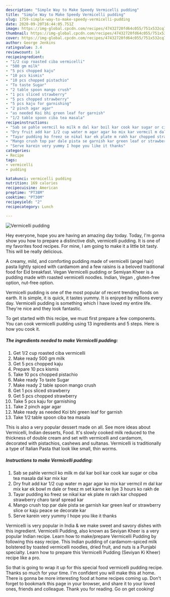 ```yaml
---
description: "Simple Way to Make Speedy Vermicelli pudding"
title: "Simple Way to Make Speedy Vermicelli pudding"
slug: 1759-simple-way-to-make-speedy-vermicelli-pudding
date: 2020-09-20T16:44:05.751Z
image: https://img-global.cpcdn.com/recipes/47432720fd64c055/751x532cq70/vermicelli-pudding-recipe-main-photo.jpg
thumbnail: https://img-global.cpcdn.com/recipes/47432720fd64c055/751x532cq70/vermicelli-pudding-recipe-main-photo.jpg
cover: https://img-global.cpcdn.com/recipes/47432720fd64c055/751x532cq70/vermicelli-pudding-recipe-main-photo.jpg
author: George Jenkins
ratingvalue: 3.4
reviewcount: 14
recipeingredient:
- "1/2 cup roasted ciba vermicelli"
- "500 gm milk"
- "5 pcs chopped kaju"
- "10 pcs kismis"
- "10 pcs chopped pistachio"
- "To taste Sugar"
- "2 table spoon mango crush"
- "1 pcs sliced strawberry"
- "5 pcs chopped strawberry"
- "5 pcs kaju for garnishing"
- "2 pinch agar agar"
- "as needed Koi bhi green leaf for garnish"
- "1/2 table spoon ciba tea masala"
recipeinstructions:
- "Sab se pahle vermcil ko milk m dal kar boil kar cook kar sugar or ciba tea masala dal kar mix kar"
- "Dry fruit add kar 1/2 cup water m agar agar ko mix kar vermcil m dal kar mix kar ek bowl m dale or freez m set karne ke liye 3 hours ko rakh de"
- "Tayar pudding ko freez se nikal kar ek plate m rakh kar chopped strawberry charo taraf spread kar"
- "Mango crush top par dale pista se garnish kar green leaf or strawberry slice or kaju peace se decorate kar"
- "Serve karein very yummy I hope you like it thanks"
categories:
- Recipe
tags:
- vermicelli
- pudding

katakunci: vermicelli pudding 
nutrition: 169 calories
recipecuisine: American
preptime: "PT38M"
cooktime: "PT30M"
recipeyield: "2"
recipecategory: Lunch

---
```



![Vermicelli pudding](https://img-global.cpcdn.com/recipes/47432720fd64c055/751x532cq70/vermicelli-pudding-recipe-main-photo.jpg)

Hey everyone, hope you are having an amazing day today. Today, I'm gonna show you how to prepare a distinctive dish, vermicelli pudding. It is one of my favorites food recipes. For mine, I am going to make it a little bit tasty. This will be really delicious.

A creamy, mild, and comforting pudding made of vermicelli (angel hair) pasta lightly spiced with cardamom and a few raisins is a beloved traditional food for Eid breakfast. Vegan Vermicelli pudding or Semiyan Kheer is a pudding made with roasted vermicelli noodles. Indian, Vegan , gluten-free option, nut-free option.

Vermicelli pudding is one of the most popular of recent trending foods on earth. It is simple, it is quick, it tastes yummy. It is enjoyed by millions every day. Vermicelli pudding is something which I have loved my entire life. They're nice and they look fantastic.


To get started with this recipe, we must first prepare a few components. You can cook vermicelli pudding using 13 ingredients and 5 steps. Here is how you cook it.

<!--inarticleads1-->

##### The ingredients needed to make Vermicelli pudding:

1. Get 1/2 cup roasted ciba vermicelli
1. Make ready 500 gm milk
1. Get 5 pcs chopped kaju
1. Prepare 10 pcs kismis
1. Take 10 pcs chopped pistachio
1. Make ready To taste Sugar
1. Make ready 2 table spoon mango crush
1. Get 1 pcs sliced strawberry
1. Get 5 pcs chopped strawberry
1. Take 5 pcs kaju for garnishing
1. Take 2 pinch agar agar
1. Make ready as needed Koi bhi green leaf for garnish
1. Take 1/2 table spoon ciba tea masala


This is also a very popular dessert made on all. See more ideas about Vermicelli, Indian desserts, Food. It&#39;s slowly cooked milk reduced to the thickness of double cream and set with vermicelli and cardamom, decorated with pistachios, cashews and sultanas. Vermicelli is traditionally a type of Italian Pasta that look like small, thin worms. 

<!--inarticleads2-->

##### Instructions to make Vermicelli pudding:

1. Sab se pahle vermcil ko milk m dal kar boil kar cook kar sugar or ciba tea masala dal kar mix kar
1. Dry fruit add kar 1/2 cup water m agar agar ko mix kar vermcil m dal kar mix kar ek bowl m dale or freez m set karne ke liye 3 hours ko rakh de
1. Tayar pudding ko freez se nikal kar ek plate m rakh kar chopped strawberry charo taraf spread kar
1. Mango crush top par dale pista se garnish kar green leaf or strawberry slice or kaju peace se decorate kar
1. Serve karein very yummy I hope you like it thanks


Vermicelli is very popular in India &amp; we make sweet and savory dishes with this ingredient. Vermicelli Pudding, also known as Seviyan Kheer is a very popular Indian recipe. Learn how to make/prepare Vermicelli Pudding by following this easy recipe. This Indian pudding of cardamom-spiced milk bolstered by toasted vermicelli noodles, dried fruit, and nuts is a Punjabi specialty. Learn how to prepare this Vermicelli Pudding (Seviyan Ki Kheer) recipe like a pro. 

So that is going to wrap it up for this special food vermicelli pudding recipe. Thanks so much for your time. I'm confident you will make this at home. There is gonna be more interesting food at home recipes coming up. Don't forget to bookmark this page in your browser, and share it to your loved ones, friends and colleague. Thank you for reading. Go on get cooking!
